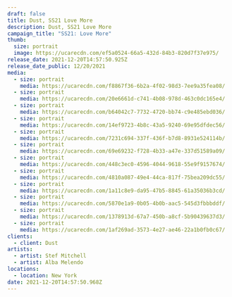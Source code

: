 ```yaml
---
draft: false
title: Dust, SS21 Love More
description: Dust, SS21 Love More
campaign_title: "SS21: Love More"
thumb:
  size: portrait
  image: https://ucarecdn.com/ef5a0524-66a5-432d-84b3-820d7f37e975/
release_date: 2021-12-20T14:57:50.925Z
release_date_public: 12/20/2021
media:
  - size: portrait
    media: https://ucarecdn.com/f8867f36-6b2a-4f02-98d3-7ee9a35fea08/
  - size: portrait
    media: https://ucarecdn.com/20e6661d-c741-4b08-978d-463c0dc165e4/
  - size: portrait
    media: https://ucarecdn.com/b64042c7-7732-4720-bb74-c9e485ebd036/
  - size: portrait
    media: https://ucarecdn.com/14ef9723-4b8c-43a5-9240-69e95dfdec56/
  - size: portrait
    media: https://ucarecdn.com/7231c694-337f-436f-b7d8-8931e524114b/
  - size: portrait
    media: https://ucarecdn.com/69e69232-f728-4b33-a47e-337d51589a09/
  - size: portrait
    media: https://ucarecdn.com/448c3ec0-4596-4044-9618-55e9f9157674/
  - size: portrait
    media: https://ucarecdn.com/4810a087-49e4-44ca-817f-75bea209dc55/
  - size: portrait
    media: https://ucarecdn.com/1a11c8e9-da95-47b5-8845-61a35036b3cd/
  - size: portrait
    media: https://ucarecdn.com/5870e1a9-0b05-4b0b-aac5-545d3fbbbddf/
  - size: portrait
    media: https://ucarecdn.com/1378913d-67a7-450b-a8cf-5b90439637d3/
  - size: portrait
    media: https://ucarecdn.com/1af269ad-3573-4e27-ae46-22a1b0fb0c67/
clients:
  - client: Dust
artists:
  - artist: Stef Mitchell
  - artist: Alba Melendo
locations:
  - location: New York
date: 2021-12-20T14:57:50.968Z
---
```

